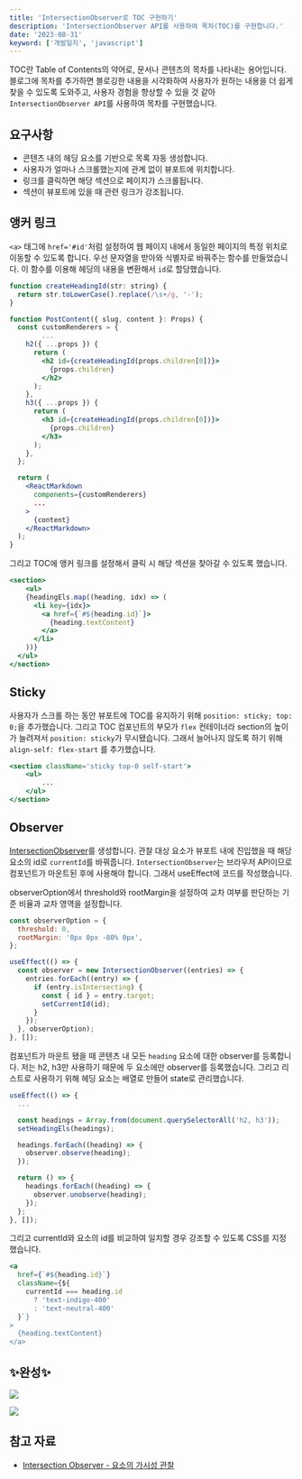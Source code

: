 ```yaml
---
title: 'IntersectionObserver로 TOC 구현하기'
description: 'IntersectionObserver API를 사용하여 목차(TOC)를 구현합니다.'
date: '2023-08-31'
keyword: ['개발일지', 'javascript']
---
```


TOC란 Table of Contents의 약어로, 문서나 콘텐츠의 목차를 나타내는 용어입니다. 블로그에 목차를 추가하면 블로깅한 내용을 시각화하여 사용자가 원하는 내용을 더 쉽게 찾을 수 있도록 도와주고, 사용자 경험을 향상할 수 있을 것 같아 `IntersectionObserver API`를 사용하여 목차를 구현했습니다.

## 요구사항

- 콘텐츠 내의 헤딩 요소를 기반으로 목록 자동 생성합니다.
- 사용자가 얼마나 스크롤했는지에 관계 없이 뷰포트에 위치합니다.
- 링크를 클릭하면 해당 섹션으로 페이지가 스크롤됩니다.
- 섹션이 뷰포트에 있을 때 관련 링크가 강조됩니다.

## 앵커 링크

`<a>` 태그에 `href='#id'`처럼 설정하여 웹 페이지 내에서 동일한 페이지의 특정 위치로 이동할 수 있도록 합니다. 우선 문자열을 받아와 식별자로 바꿔주는 함수를 만들었습니다. 이 함수를 이용해 헤딩의 내용을 변환해서 `id`로 할당했습니다.

```jsx
function createHeadingId(str: string) {
  return str.toLowerCase().replace(/\s+/g, '-');
}
```

```jsx
function PostContent({ slug, content }: Props) {
  const customRenderers = {
		...
    h2({ ...props }) {
      return (
        <h2 id={createHeadingId(props.children[0])}>
          {props.children}
        </h2>
      );
    },
    h3({ ...props }) {
      return (
        <h3 id={createHeadingId(props.children[0])}>
          {props.children}
        </h3>
      );
    },
  };

  return (
    <ReactMarkdown
      components={customRenderers}
      ...
    >
      {content}
    </ReactMarkdown>
  );
}
```

그리고 TOC에 앵커 링크를 설정해서 클릭 시 해당 섹션을 찾아갈 수 있도록 했습니다.

```jsx
<section>
	<ul>
    {headingEls.map((heading, idx) => (
      <li key={idx}>
        <a href={`#${heading.id}`}>
          {heading.textContent}
        </a>
      </li>
    ))}
  </ul>
</section>
```

## Sticky

사용자가 스크롤 하는 동안 뷰포트에 TOC를 유지하기 위해 `position: sticky; top: 0;`을 추가했습니다. 그리고 TOC 컴포넌트의 부모가 `flex` 컨테이너라 section의 높이가 늘려져서 `position: sticky`가 무시됐습니다. 그래서 늘어나지 않도록 하기 위해 `align-self: flex-start` 를 추가했습니다.

```jsx
<section className='sticky top-0 self-start'>
	<ul>
		...
	</ul>
</section>
```

## Observer

[IntersectionObserver](https://developer.mozilla.org/en-US/docs/Web/API/IntersectionObserver)를 생성합니다. 관찰 대상 요소가 뷰포트 내에 진입했을 때 해당 요소의 id로 `currentId`를 바꿔줍니다. `IntersectionObserver`는 브라우저 API이므로 컴포넌트가 마운트된 후에 사용해야 합니다. 그래서 useEffect에 코드를 작성했습니다.

observerOption에서 threshold와 rootMargin을 설정하여 교차 여부를 판단하는 기준 비율과 교차 영역을 설정합니다.

```jsx
const observerOption = {
  threshold: 0,
  rootMargin: '0px 0px -80% 0px',
}; 

useEffect(() => {
  const observer = new IntersectionObserver((entries) => {
    entries.forEach((entry) => {
      if (entry.isIntersecting) {
        const { id } = entry.target;
        setCurrentId(id);
      }
    });
  }, observerOption);
}, []);
```

컴포넌트가 마운트 됐을 때 콘텐츠 내 모든 `heading` 요소에 대한 observer를 등록합니다. 저는 h2, h3만 사용하기 때문에 두 요소에만 observer를 등록했습니다. 그리고 리스트로 사용하기 위해 헤딩 요소는 배열로 만들어 state로 관리했습니다.

```jsx
useEffect(() => {
  ...

  const headings = Array.from(document.querySelectorAll('h2, h3'));
  setHeadingEls(headings);

  headings.forEach((heading) => {
    observer.observe(heading);
  });

  return () => {
    headings.forEach((heading) => {
      observer.unobserve(heading);
    });
  };
}, []);

```

그리고 currentId와 요소의 id를 비교하여 일치할 경우 강조할 수 있도록 CSS를 지정했습니다.

```jsx
<a
  href={`#${heading.id}`}
  className={${
    currentId === heading.id
      ? 'text-indigo-400'
      : 'text-neutral-400'
  }`}
>
  {heading.textContent}
</a>
```

## ✨완성✨

![](230831.gif)

![](230831-2.gif)

## 참고 자료

- [Intersection Observer - 요소의 가시성 관찰](https://heropy.blog/2019/10/27/intersection-observer/)